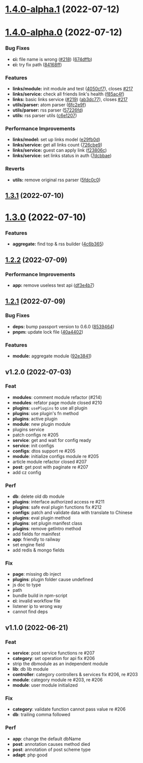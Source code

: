 # [1.4.0-alpha.1](https://github.com/nx-space/core/compare/v1.4.0-alpha.0...v1.4.0-alpha.1) (2022-07-12)



# [1.4.0-alpha.0](https://github.com/nx-space/core/compare/v1.3.1...v1.4.0-alpha.0) (2022-07-12)


### Bug Fixes

* **ci:** file name is wrong ([#218](https://github.com/nx-space/core/issues/218)) ([674dffb](https://github.com/nx-space/core/commit/674dffbaad1a33e28f21bdd36c62b0842d8fee54))
* **ci:** try fix path ([84168ff](https://github.com/nx-space/core/commit/84168ff88420bff45814798ee466af0a9d25c474))


### Features

* **links/module:** init module and test ([4050cf7](https://github.com/nx-space/core/commit/4050cf76eeb0301cd318a68920c8e80384252487)), closes [#217](https://github.com/nx-space/core/issues/217)
* **links/service:** check all friends link's health ([f85ac4f](https://github.com/nx-space/core/commit/f85ac4fba7d5752d6f729c4a18f7e07cff45ed96))
* **links:** basic links service ([#219](https://github.com/nx-space/core/issues/219)) ([ab3dc77](https://github.com/nx-space/core/commit/ab3dc77fbf92fce5fc22a57e89c9e3de61c81be9)), closes [#217](https://github.com/nx-space/core/issues/217)
* **utils/parser:** atom parser ([6fc2e9f](https://github.com/nx-space/core/commit/6fc2e9fd38219a4647e80d7ca6babaa0044d85c7))
* **utils/parser:** rss parser ([57226fd](https://github.com/nx-space/core/commit/57226fd1a126a02394a532d32ea2c2e9dc55ce81))
* **utils:** rss parser utils ([c6e1207](https://github.com/nx-space/core/commit/c6e1207aeb75bb5395f1ff885fcd52eb980c2c70))


### Performance Improvements

* **links/model:** set up links model ([e29fb0d](https://github.com/nx-space/core/commit/e29fb0d27765daaf7f5fe284ccbe53c5b0efcbd2))
* **links/service:** get all links count ([726cbe9](https://github.com/nx-space/core/commit/726cbe99206688256d8cb9aced423de9e076bc32))
* **links/service:** guest can apply link ([f23806c](https://github.com/nx-space/core/commit/f23806c6dfababeb0a39a812442551244aa6b64d))
* **links/service:** set links status in auth ([7dcbbae](https://github.com/nx-space/core/commit/7dcbbaeb7f1350efe6a02ed3f218229da211f1b1))


### Reverts

* **utils:** remove original rss parser ([5fdc0c0](https://github.com/nx-space/core/commit/5fdc0c0f23bc57b3e835a1e04af372f30ef316b9))



## [1.3.1](https://github.com/nx-space/core/compare/1.3.0...1.3.1) (2022-07-10)



# [1.3.0](https://github.com/nx-space/core/compare/1.2.2...1.3.0) (2022-07-10)


### Features

* **aggregate:** find top & rss builder ([4c6b365](https://github.com/nx-space/core/commit/4c6b36522c7698e43cdce248bd8bee41ff4b1ddc))



## [1.2.2](https://github.com/nx-space/core/compare/v1.2.1...v1.2.2) (2022-07-09)


### Performance Improvements

* **app:** remove useless test api ([df3e4b7](https://github.com/nx-space/core/commit/df3e4b71de76c018173f51c523d217c882bf6dfd))



## [1.2.1](https://github.com/nx-space/core/compare/v1.2.0...v1.2.1) (2022-07-09)


### Bug Fixes

* **deps:** bump passport version to 0.6.0 ([8539464](https://github.com/nx-space/core/commit/8539464bdf3fbde25ab67f2056854471f60a525a))
* **pnpm:** update lock file ([40a4402](https://github.com/nx-space/core/commit/40a4402b3eb733f725d06b5a54e9083fe938c34b))


### Features

* **module:** aggregate module ([92e3841](https://github.com/nx-space/core/commit/92e384135e2fddada57d327a2ebf4aa8e9d5fc68))



## v1.2.0 (2022-07-03)

### Feat

- **modules**: comment module refactor (#214)
- **modules**: refator page module closed #210
- **plugins**: `usePlugins` to use all plugin
- **plugins**: use plugin's fn method
- **plugins**: active plugin
- **module**: new plugin module
- plugins service
- patch configs re #205
- **service**: get and wait for config ready
- **service**: init configs
- **configs**: dtos support re #205
- **module**: initialize configs module re #205
- article module refactor closed #207
- **post**: get post with paginate re #207
- add cz config

### Perf

- **db**: delete old db module
- **plugins**: interface authorized access re #211
- **plugins**: safe eval plugin functions fix #212
- **configs**: patch and validate data with translate to Chinese
- **plugins**: eval plugin method
- **plugins**: set plugin manifest class
- **plugins**: remove getIntro method
- add fields for mainifest
- **app**: friendly to railway
- set engine field
- add redis & mongo fields

### Fix

- **page**: missing db inject
- **plugins**: plugin folder cause undefined
- js doc to type
- path
- bundle build in npm-script
- **ci**: invalid workflow file
- listener ip to wrong way
- cannot find deps

## v1.1.0 (2022-06-21)

### Feat

- **service**: post service functions re #207
- **category**: set operation for api fix #206
- strip the dbmodule as an independent module
- **lib**: db lib module
- **controller**: category  controllers & services fix #206, re #203
- **module**: category module re #203, re #206
- **module**: user module initialized

### Fix

- **category**: validate function cannot pass value re #206
- **db**: trailing comma followed

### Perf

- **app**: change the default dbName
- **post**: annotation causes method died
- **post**: annotation of post scheme type
- **adapt**: php good
